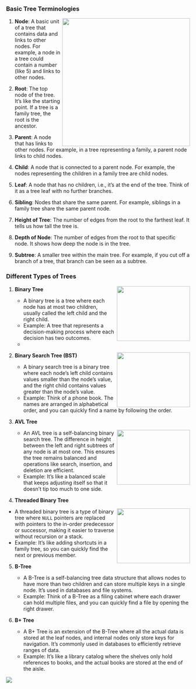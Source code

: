 ### Basic Tree Terminologies

<img src ="https://cdn.hashnode.com/res/hashnode/image/upload/v1629652895949/ACPJhdM3T.png" width ="350" align = "right">


1. **Node**: A basic unit of a tree that contains data and links to other nodes. For example, a node in a tree could contain a number (like 5) and links to other nodes.

2. **Root**: The top node of the tree. It’s like the starting point. If a tree is a family tree, the root is the ancestor.

3. **Parent**: A node that has links to other nodes. For example, in a tree representing a family, a parent node links to child nodes.

4. **Child**: A node that is connected to a parent node. For example, the nodes representing the children in a family tree are child nodes.

5. **Leaf**: A node that has no children, i.e., it’s at the end of the tree. Think of it as a tree leaf with no further branches.

6. **Sibling**: Nodes that share the same parent. For example, siblings in a family tree share the same parent node.

7. **Height of Tree**: The number of edges from the root to the farthest leaf. It tells us how tall the tree is.

8. **Depth of Node**: The number of edges from the root to that specific node. It shows how deep the node is in the tree.

9. **Subtree**: A smaller tree within the main tree. For example, if you cut off a branch of a tree, that branch can be seen as a subtree.

### Different Types of Trees

1. **Binary Tree**
   <img src ="https://miro.medium.com/v2/resize:fit:942/1*5LIURkrDDbz_S9paZ9EdZw.png" width ="200" height="150" align = "right">

   - A binary tree is a tree where each node has at most two children, usually called the left child and the right child.
   - Example: A tree that represents a decision-making process where each decision has two outcomes.
   - 
2. **Binary Search Tree (BST)**
    <img src =" https://media.geeksforgeeks.org/wp-content/uploads/20230304161652/Untitled.png" width ="200" height="150" align = "right">
   
   - A binary search tree is a binary tree where each node’s left child contains values smaller than the node’s value, and the right child contains values greater than the node’s value.
   - Example: Think of a phone book. The names are arranged in alphabetical order, and you can quickly find a name by following the order.

3. **AVL Tree**
   
   <img src =" https://www.programiz.com/sites/tutorial2program/files/avl-tree_update-bf.png" width ="200" height="150" align = "right">
   
   - An AVL tree is a self-balancing binary search tree. The difference in height between the left and right subtrees of any node is at most one. This ensures the tree remains balanced and operations like search, insertion, and deletion are efficient.
   - Example: It’s like a balanced scale that keeps adjusting itself so that it doesn’t tip too much to one side.
  
4. **Threaded Binary Tree**
   
 <img src =" https://media.geeksforgeeks.org/wp-content/cdn-uploads/gq/2014/07/threadedBT.png" width ="200" height="150" align = "right">
  
   - A threaded binary tree is a type of binary tree where `NULL` pointers are replaced with pointers to the in-order predecessor or successor, making it easier to traverse without recursion or a stack.
   - Example: It’s like adding shortcuts in a family tree, so you can quickly find the next or previous member.
  

5. **B-Tree**
   
 

   - A B-Tree is a self-balancing tree data structure that allows nodes to have more than two children and can store multiple keys in a single node. It’s used in databases and file systems.
   - Example: Think of a B-Tree as a filing cabinet where each drawer can hold multiple files, and you can quickly find a file by opening the right drawer.

6. **B+ Tree**
   - A B+ Tree is an extension of the B-Tree where all the actual data is stored at the leaf nodes, and internal nodes only store keys for navigation. It’s commonly used in databases to efficiently retrieve ranges of data.
   - Example: It’s like a library catalog where the shelves only hold references to books, and the actual books are stored at the end of the aisle.


  <img src =" https://cdn.educba.com/academy/wp-content/uploads/2021/05/B-Tree-vs-B-Tree.jpg" >
